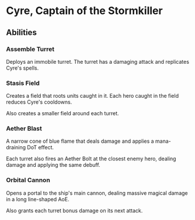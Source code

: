 # Cyre, Captain of the Stormkiller

## Abilities

### Assemble Turret

Deploys an immobile turret. The turret has a damaging attack and replicates Cyre's spells.

### Stasis Field

Creates a field that roots units caught in it. Each hero caught in the field reduces Cyre's cooldowns.

Also creates a smaller field around each turret.

### Aether Blast

A narrow cone of blue flame that deals damage and applies a mana-draining DoT effect.

Each turret also fires an Aether Bolt at the closest enemy hero, dealing damage and applying the same debuff.

### Orbital Cannon

Opens a portal to the ship's main cannon, dealing massive magical damage in a long line-shaped AoE.

Also grants each turret bonus damage on its next attack.
